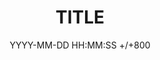 ---
title: TITLE
date: YYYY-MM-DD HH:MM:SS +/+800
categories: [TOP_CATEGORIE, SUB_CATEGORIE]
tags: [TAG]     # TAG names should always be lowercase

---